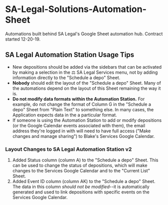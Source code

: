 # SA-Legal-Solutions-Automation-Sheet
Automations built behind SA Legal's Google Sheet automation hub. Contract started 12-20-19.

## SA Legal Automation Station Usage Tips
- New depositions should be added via the sidebars that can be activated by making a selection in the ⚖️ SA Legal Services menu, not by adding information directly to the "Schedule a depo" Sheet. 
- **Nobody** should edit the layout of the "Schedule a depo" Sheet. Many of the automations depend on the layout of this Sheet remaining the way it is.
- **Do not modify data formats within the Automation Station.** For example, do not change the format of Column G in the "Schedule a depo" Sheet from "Plain Text" to something else. In many cases, the Application expects data in the a particular format.
- If someone is using the Automation Station to add or modify depositions (or the Google Calendar events associated with them), the email address they're logged in with will need to have full access ("Make changes and manage sharing") to Blake's Services Google Calendar.

### Layout Changes to SA Legal Automation Station v2
1. Added Status column (column A) to the "Schedule a depo" Sheet. This can be used to change the status of depositions, which will make changes to the Services Google Calendar and to the "Current List" Sheet.
2. Added Event ID column (column AK) to the "Schedule a depo" Sheet. The data in this column *should not be modified*--it is automatically generated and used to link depositions with specific events on the Services Google Calendar.
